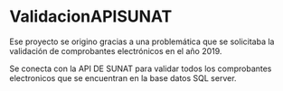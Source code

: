 # ValidacionAPISUNAT
Ese proyecto se origino gracias a una problemática que se solicitaba la validación de comprobantes electrónicos en el año 2019.

Se conecta con la API DE SUNAT para validar todos los comprobantes electronicos que se encuentran en la base datos SQL server.
